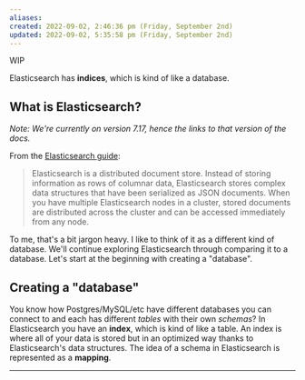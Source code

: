 ```yaml
---
aliases: 
created: 2022-09-02, 2:46:36 pm (Friday, September 2nd)
updated: 2022-09-02, 5:35:58 pm (Friday, September 2nd)
---
```

WIP

Elasticsearch has **indices**, which is kind of like a database.


## What is Elasticsearch?
*Note: We're currently on version 7.17, hence the links to that version of the docs.*

From the [Elasticsearch guide](https://www.elastic.co/guide/en/elasticsearch/reference/7.17/elasticsearch-intro.html):
> Elasticsearch is a distributed document store. Instead of storing information as rows of columnar data, Elasticsearch stores complex data structures that have been serialized as JSON documents. When you have multiple Elasticsearch nodes in a cluster, stored documents are distributed across the cluster and can be accessed immediately from any node.

To me, that's a bit jargon heavy. I like to think of it as a different kind of database. We'll continue exploring Elasticsearch through comparing it to a database. Let's start at the beginning with creating a "database".

## Creating a "database"
You know how Postgres/MySQL/etc have different databases you can connect to and each has different *tables* with their own *schemas*? In Elasticsearch you have an **index**, which is kind of like a table. An index is where all of your data is stored but in an optimized way thanks to Elasticsearch's data structures. The idea of a schema in Elasticsearch is represented as a **mapping**.


---
